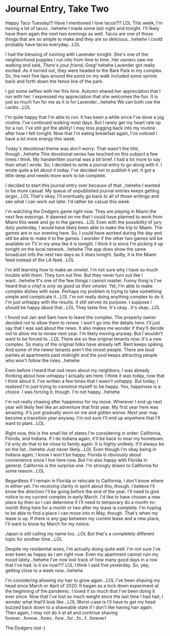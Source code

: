 # Journal Entry, Take Two

Happy Taco Tuesday!!! Have I mentioned I love tacos?!? LOL This week, I'm having a lot of tacos...hehehe I made some last night and tonight. I'll likely have them again the next two evenings as well. Tacos are one of those things that are so simple to make and they are so delicious...hehehe I could probably have tacos everyday...LOL

I had the blessing of running with Lavender tonight. She's one of the neighborhood puppies I run into from time to time. Her owners saw me walking and said, *There's your friend, Greg!* hehehe Lavender got really excited. As it turned out, they were headed to the Bark Park in my complex. So, the next five laps around the pond on my walk included some sprints back and forth down the fence line of the park.

I got some selfies with her this time. Autumn shared her appreciation that I run with her. I expressed my appreciation that she welcomes the fun. It is just as much fun for me as it is for Lavender...hehehe We can both use the cardio...LOL

I'm quite happy that I'm able to run. It has been a while since I've done a jog routine. I've continued walking most days. But I rarely get my heart rate up for a run. I've still got the ability! I may toss jogging back into my routine after how I felt tonight. Now that I'm eating breakfast again, I've noticed I have a lot more energy this week.

Today's devotional theme was *don't worry*. That wasn't the title, though...hehehe This devotional series has touched on this subject a few times I think. My handwritten journal was a bit brief. I had a lot more to say than what I wrote. So, I decided to write a journal entry to go along with it. I wrote quite a bit about it today. I've decided not to publish it yet. It got a little deep and needs more work to be complete.

I decided to start this journal entry over because of that...hehehe I wanted to be more casual. My queue of unpublished journal entries keeps getting larger...LOL That's okay. I'll eventually go back to all of those writings and see what I can work out later. I'd rather be casual this week.

I'm watching the Dodgers game right now. They are playing in Miami the next few evenings. It dawned on me that I could have planned to work from Miami this week and go to the games...LOL Even with the possibility of jury duty yesterday, I would have likely been able to make the trip to Miami. The games are in our evening here. So, I could have worked during the day and still be able to make it to the games. I wonder if the other two games will be available on TV in my area like it is tonight. I think it is since I'm picking it up tonight on the local network...hehehe The app does show the same broadcast info the next two days as it does tonight. Sadly, it is the Miami feed instead of the LA feed...LOL

I'm still learning how to make an omelet. I'm not sure why I have so much trouble with them. They turn out fine. But they never turn out like I want...hehehe It's one of the few things I cannot master. Funny thing is I've heard that *a chef is only as good as their omelet*. Yet, I'm able to make complex dishes with ease. Perhaps my problem is trying to take something simple and complicate it...LOL I'm not really doing anything complex to do it. I'm just unhappy with the results. It still serves its purpose. I suppose I should be happy about that...LOL They taste fine. It's okay...It's okay...LOL

I found out Jan and Sam have to leave the complex. The property owner decided not to allow them to renew. I won't go into the details here. I'll just say that I was sad about the news. It also makes me wonder if they'll decide not to allow me to renew next year. I'm likely moving anyway. But I wouldn't want to be forced to...LOL There are so few original tenants now. It's a new complex. So many of the original folks have already left. Rent keeps spiking. And some of the newer tenants aren't the nicest people. There are loud parties at apartments past midnight and the pool keeps attracting people who won't follow the rules...hehehe

Even before I heard that sad news about my neighbors, I was already thinking about how unhappy I actually am here. I think it was today, now that I think about it. I've written a few times that I *wasn't unhappy*. But today, I realized I'm just trying to convince myself to be happy. Yes, happiness is a choice. I was forcing it, though. I'm not happy...hehehe

I'm not really chasing after happiness for my move. Wherever I end up next year will likely feel like an adventure that first year. My first year here was amazing. It's just gradually worn on me and gotten worse. Next year may become a transition year anyway. I'm not sure I'll end up anywhere that I'll want to plant...LOL

Right now, this is the small list of states I'm considering in order: California, Florida, and Indiana. If I do Indiana again, it'll be back to near my hometown. I'd only do that to be close to family again. It is highly unlikely. It'll always be on the list...hehehe Just never likely...LOL Even though I'm okay being in Indiana again, I know I won't be happy. Florida is obviously about convenience since I live here now. But I'm also happy with Florida in general. California is the surprise one. I'm strongly drawn to California for some reason...LOL

Regardless if I remain in Florida or relocate to California, I don't know where in either yet. I'm receiving clarity in spirit about this, though. I believe I'll know the direction I'll be going before the end of the year. I'll need to give notice to my current complex in early March. I'd like to have chosen a new place by then so I can determine if I'll need to temporary do a month-to-month thing here for a month or two after my lease is complete. I'm hoping to be able to find a place I can move into in May, though. That's when my lease is up. If there is any gap between my current lease and a new place, I'll want to know by March for my notice.

Japan is still calling my name too...LOL But that's a completely different topic for another time...LOL

Despite my residential woes, I'm actually doing quite well. I'm not sure I've ever been as happy as I am right now. Even my apartment cannot ruin my mood lately...hehehe I've now lost track of how many good days in a row that I've had. Is it six now?!? LOL I think I said five yesterday. So, yep, getting close to a week now...hehehe

I'm considering allowing my hair to grow again...LOL I've been shaving my head since March or April of 2020. It began as a lock down experiment at the beginning of the pandemic. I loved it so much that I've been doing it ever since. Now that I've lost so much weight since the last time I had hair, I wonder what that'll look like...LOL Worst-case is I'll have to get my head buzzed back down to a shaveable state if I don't like having hair again. Then again, I may not do it at all and continue shaving forever...foreve...forev...fore...for...fo...f...forever!

The Dodgers lost :(